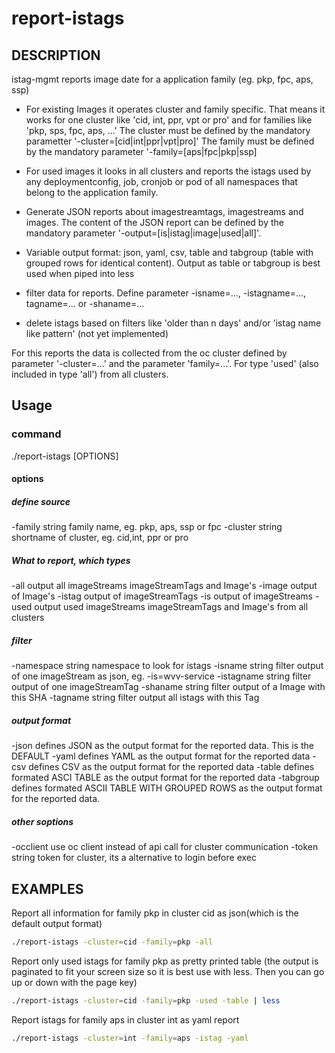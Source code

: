 # report-istags

## DESCRIPTION

istag-mgmt reports image date for a application family (eg. pkp, fpc, aps, ssp)

- For existing Images it operates cluster and family specific. That means it works for one cluster like
    'cid, int, ppr, vpt or pro' and for families like 'pkp, sps, fpc, aps, ...'
    The cluster must be defined by the mandatory parametter '-cluster=[cid|int|ppr|vpt|pro]'
    The family must be defined by the mandatory parameter '-family=[aps|fpc|pkp|ssp]

- For used images it looks in all clusters and reports the istags used by any deploymentconfig, job, 
    cronjob or pod of all namespaces that belong to the application family.

- Generate JSON reports about imagestreamtags, imagestreams and images. The content of the JSON 
    report can be defined by the mandatory parameter '-output=[is|istag|image|used|all]'.

- Variable output format: json, yaml, csv, table and tabgroup (table with grouped rows for identical content).
    Output as table or tabgroup is best used when piped into less

- filter data for reports. Define parameter -isname=..., -istagname=..., tagname=... or -shaname=...

- delete istags based on filters like 'older than n days' and/or 'istag name like pattern' (not yet implemented)

For this reports the data is collected from the oc cluster defined by parameter '-cluster=...' and
the parameter 'family=...'. For type 'used' (also included in type 'all') from all clusters.

## Usage

### command

 ./report-istags [OPTIONS] 

#### options

##### define source

  -family string
      family name, eg. pkp, aps, ssp or fpc 
  -cluster string
      shortname of cluster, eg. cid,int, ppr or pro

##### What to report, which types

  -all
      output all imageStreams imageStreamTags and Image's
  -image
      output of Image's
  -istag
      output of imageStreamTags
  -is
      output of imageStreams
  -used
      output used imageStreams imageStreamTags and Image's from all clusters

##### filter

  -namespace string
      namespace to look for istags
  -isname string
      filter output of one imageStream as json, eg. -is=wvv-service
  -istagname string
      filter output of one imageStreamTag
  -shaname string
      filter output of a Image with this SHA
  -tagname string
      filter output all istags with this Tag

##### output format
  -json
      defines JSON as the output format for the reported data. This is the DEFAULT
  -yaml
      defines YAML as the output format for the reported data
  -csv
      defines CSV as the output format for the reported data
  -table
      defines formated ASCI TABLE as the output format for the reported data
  -tabgroup
      defines formated ASCII TABLE WITH GROUPED ROWS as the output format for the reported data.

##### other soptions

  -occlient
      use oc client instead of api call for cluster communication
  -token string
      token for cluster, its a alternative to login before exec

## EXAMPLES

Report all information for family pkp in cluster cid as json(which is the default output format)

```sh
./report-istags -cluster=cid -family=pkp -all
```

Report only used istags for family pkp as pretty printed table (the output is paginated to fit your screen size
so it is best use with less. Then you can go up or down with the page key)

```sh
./report-istags -cluster=cid -family=pkp -used -table | less
```

Report istags for family aps in cluster int as yaml report

```sh
./report-istags -cluster=int -family=aps -istag -yaml
```
